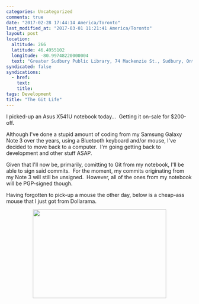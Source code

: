 ```yaml
---
categories: Uncategorized
comments: true
date: "2017-02-28 17:44:14 America/Toronto"
last_modified_at: "2017-03-01 11:21:41 America/Toronto"
layout: post
location:
  altitude: 266
  latitude: 46.4955102
  longitude: -80.99748220000004
  text: "Greater Sudbury Public Library, 74 Mackenzie St., Sudbury, Ontario, P3C 4X8, Canada"
syndicated: false
syndications:
  - href: 
    text: 
    title: 
tags: Development
title: "The Git Life"
---
```


I picked-up an Asus X541U notebook today&hellip;&nbsp; Getting it on-sale for $200-off.

Although I've done a stupid amount of coding from my Samsung Galaxy Note 3 over the years, using a Bluetooth keyboard and/or mouse, I've decided to move back to
a computer.&nbsp; I'm going getting back to development and other stuff ASAP.

Given that I'll now be, primarily, comitting to Git from my notebook, I'll be able to sign said commits.&nbsp; For the moment, my commits originating from my
Note 3 will still be unsigned.&nbsp; However, all of the ones from my notebook will be PGP-signed though.

Having forgotten to pick-up a mouse the other day, below is a cheap-ass mouse that I just got from Dollarama.

<a href="{{ site.uri.assets }}/blog/2017/02/28/the-git-life/2017-03-01_09-44-00_03-02.jpeg" target="_blank" title="">
  <img alt="" height="240" src="{{ site.uri.assets }}/blog/2017/02/28/the-git-life/2017-03-01_09-44-00_360x240.jpg" style="border: 0px; display: block; margin-left: auto; margin-right: auto;" width="360" />
</a>
